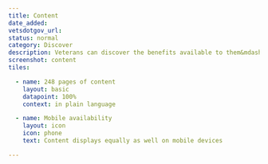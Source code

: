 ```yaml
---
title: Content
date_added:
vetsdotgov_url:
status: normal
category: Discover
description: Veterans can discover the benefits available to them&mdash;in plain language
screenshot: content
tiles:

  - name: 248 pages of content
    layout: basic
    datapoint: 100%
    context: in plain language

  - name: Mobile availability
    layout: icon
    icon: phone
    text: Content displays equally as well on mobile devices

---
```


